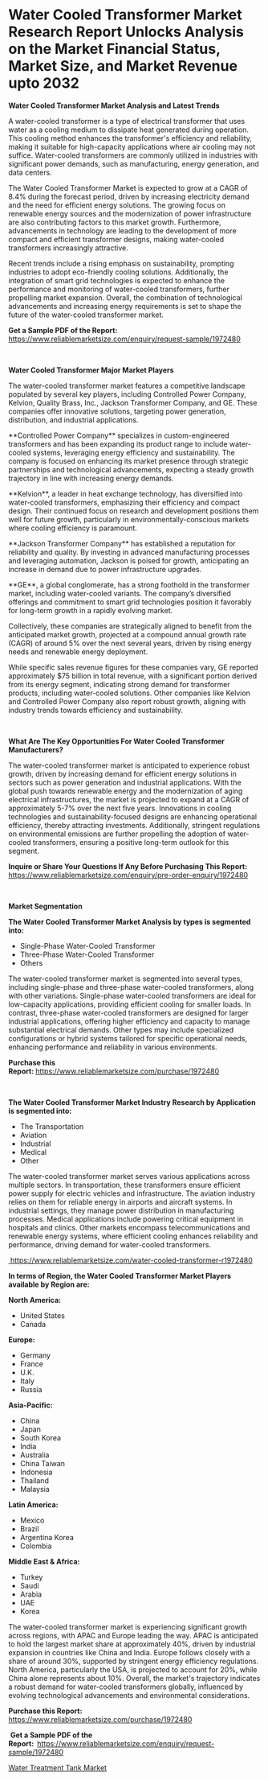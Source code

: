 <p><h1>Water Cooled Transformer Market Research Report Unlocks Analysis on the Market Financial Status, Market Size, and Market Revenue upto 2032</h1></p><p><strong>Water Cooled Transformer Market Analysis and Latest Trends</strong></p>
<p><p>A water-cooled transformer is a type of electrical transformer that uses water as a cooling medium to dissipate heat generated during operation. This cooling method enhances the transformer's efficiency and reliability, making it suitable for high-capacity applications where air cooling may not suffice. Water-cooled transformers are commonly utilized in industries with significant power demands, such as manufacturing, energy generation, and data centers.</p><p>The Water Cooled Transformer Market is expected to grow at a CAGR of 8.4% during the forecast period, driven by increasing electricity demand and the need for efficient energy solutions. The growing focus on renewable energy sources and the modernization of power infrastructure are also contributing factors to this market growth. Furthermore, advancements in technology are leading to the development of more compact and efficient transformer designs, making water-cooled transformers increasingly attractive.</p><p>Recent trends include a rising emphasis on sustainability, prompting industries to adopt eco-friendly cooling solutions. Additionally, the integration of smart grid technologies is expected to enhance the performance and monitoring of water-cooled transformers, further propelling market expansion. Overall, the combination of technological advancements and increasing energy requirements is set to shape the future of the water-cooled transformer market.</p></p>
<p><strong>Get a Sample PDF of the Report:&nbsp;</strong> <a href="https://www.reliablemarketsize.com/enquiry/request-sample/1972480?utm_campaign=2242&utm_medium=2&utm_source=Github&utm_content=ia&utm_term=20022025&utm_id=water-cooled-transformer">https://www.reliablemarketsize.com/enquiry/request-sample/1972480</a></p>
<p>&nbsp;</p>
<p><strong>Water Cooled Transformer Major Market Players</strong></p>
<p><p>The water-cooled transformer market features a competitive landscape populated by several key players, including Controlled Power Company, Kelvion, Quality Brass, Inc., Jackson Transformer Company, and GE. These companies offer innovative solutions, targeting power generation, distribution, and industrial applications.</p><p>**Controlled Power Company** specializes in custom-engineered transformers and has been expanding its product range to include water-cooled systems, leveraging energy efficiency and sustainability. The company is focused on enhancing its market presence through strategic partnerships and technological advancements, expecting a steady growth trajectory in line with increasing energy demands.</p><p>**Kelvion**, a leader in heat exchange technology, has diversified into water-cooled transformers, emphasizing their efficiency and compact design. Their continued focus on research and development positions them well for future growth, particularly in environmentally-conscious markets where cooling efficiency is paramount.</p><p>**Jackson Transformer Company** has established a reputation for reliability and quality. By investing in advanced manufacturing processes and leveraging automation, Jackson is poised for growth, anticipating an increase in demand due to power infrastructure upgrades.</p><p>**GE**, a global conglomerate, has a strong foothold in the transformer market, including water-cooled variants. The company’s diversified offerings and commitment to smart grid technologies position it favorably for long-term growth in a rapidly evolving market.</p><p>Collectively, these companies are strategically aligned to benefit from the anticipated market growth, projected at a compound annual growth rate (CAGR) of around 5% over the next several years, driven by rising energy needs and renewable energy deployment.</p><p>While specific sales revenue figures for these companies vary, GE reported approximately $75 billion in total revenue, with a significant portion derived from its energy segment, indicating strong demand for transformer products, including water-cooled solutions. Other companies like Kelvion and Controlled Power Company also report robust growth, aligning with industry trends towards efficiency and sustainability.</p></p>
<p>&nbsp;</p>
<p><strong>What Are The Key Opportunities For Water Cooled Transformer Manufacturers?</strong></p>
<p><p>The water-cooled transformer market is anticipated to experience robust growth, driven by increasing demand for efficient energy solutions in sectors such as power generation and industrial applications. With the global push towards renewable energy and the modernization of aging electrical infrastructures, the market is projected to expand at a CAGR of approximately 5-7% over the next five years. Innovations in cooling technologies and sustainability-focused designs are enhancing operational efficiency, thereby attracting investments. Additionally, stringent regulations on environmental emissions are further propelling the adoption of water-cooled transformers, ensuring a positive long-term outlook for this segment.</p></p>
<p><strong>Inquire or Share Your Questions If Any Before Purchasing This Report:</strong> <a href="https://www.reliablemarketsize.com/enquiry/pre-order-enquiry/1972480?utm_campaign=2242&utm_medium=2&utm_source=Github&utm_content=ia&utm_term=20022025&utm_id=water-cooled-transformer">https://www.reliablemarketsize.com/enquiry/pre-order-enquiry/1972480</a></p>
<p>&nbsp;</p>
<p><strong>Market Segmentation</strong></p>
<p><strong>The Water Cooled Transformer Market Analysis by types is segmented into:</strong></p>
<p><ul><li>Single-Phase Water-Cooled Transformer</li><li>Three-Phase Water-Cooled Transformer</li><li>Others</li></ul></p>
<p><p>The water-cooled transformer market is segmented into several types, including single-phase and three-phase water-cooled transformers, along with other variations. Single-phase water-cooled transformers are ideal for low-capacity applications, providing efficient cooling for smaller loads. In contrast, three-phase water-cooled transformers are designed for larger industrial applications, offering higher efficiency and capacity to manage substantial electrical demands. Other types may include specialized configurations or hybrid systems tailored for specific operational needs, enhancing performance and reliability in various environments.</p></p>
<p><strong>Purchase this Report:&nbsp;</strong><a href="https://www.reliablemarketsize.com/purchase/1972480?utm_campaign=2242&utm_medium=2&utm_source=Github&utm_content=ia&utm_term=20022025&utm_id=water-cooled-transformer">https://www.reliablemarketsize.com/purchase/1972480</a></p>
<p>&nbsp;</p>
<p><strong>The Water Cooled Transformer Market Industry Research by Application is segmented into:</strong></p>
<p><ul><li>The Transportation</li><li>Aviation</li><li>Industrial</li><li>Medical</li><li>Other</li></ul></p>
<p><p>The water-cooled transformer market serves various applications across multiple sectors. In transportation, these transformers ensure efficient power supply for electric vehicles and infrastructure. The aviation industry relies on them for reliable energy in airports and aircraft systems. In industrial settings, they manage power distribution in manufacturing processes. Medical applications include powering critical equipment in hospitals and clinics. Other markets encompass telecommunications and renewable energy systems, where efficient cooling enhances reliability and performance, driving demand for water-cooled transformers.</p></p>
<p><a href="https://www.reliablemarketsize.com/water-cooled-transformer-r1972480?utm_campaign=2242&utm_medium=2&utm_source=Github&utm_content=ia&utm_term=20022025&utm_id=water-cooled-transformer">&nbsp;https://www.reliablemarketsize.com/water-cooled-transformer-r1972480</a></p>
<p><strong>In terms of Region, the Water Cooled Transformer Market Players available by Region are:</strong></p>
<p>
    <p> <strong> North America: </strong>
        <ul>
            <li>United States</li>
            <li>Canada</li>
        </ul>
        </p> 
    <p> <strong> Europe: </strong>
        <ul>
            <li>Germany</li>
            <li>France</li>
            <li>U.K.</li>
            <li>Italy</li>
            <li>Russia</li>
        </ul>
        </p> 
    <p> <strong> Asia-Pacific: </strong>
        <ul>
            <li>China</li>
            <li>Japan</li>
            <li>South Korea</li>
            <li>India</li>
            <li>Australia</li>
            <li>China Taiwan</li>
            <li>Indonesia</li>
            <li>Thailand</li>
            <li>Malaysia</li>
        </ul>
        </p> 
    <p> <strong> Latin America: </strong>
        <ul>
            <li>Mexico</li>
            <li>Brazil</li>
            <li>Argentina Korea</li>
            <li>Colombia</li>
        </ul>
        </p> 
    <p> <strong> Middle East & Africa: </strong>
        <ul>
            <li>Turkey</li>
            <li>Saudi</li>
            <li>Arabia</li>
            <li>UAE</li>
            <li>Korea</li>
        </ul>
    </p>
    </p>
<p><p>The water-cooled transformer market is experiencing significant growth across regions, with APAC and Europe leading the way. APAC is anticipated to hold the largest market share at approximately 40%, driven by industrial expansion in countries like China and India. Europe follows closely with a share of around 30%, supported by stringent energy efficiency regulations. North America, particularly the USA, is projected to account for 20%, while China alone represents about 10%. Overall, the market's trajectory indicates a robust demand for water-cooled transformers globally, influenced by evolving technological advancements and environmental considerations.</p></p>
<p><strong>Purchase this Report: </strong><a href="https://www.reliablemarketsize.com/purchase/1972480?utm_campaign=2242&utm_medium=2&utm_source=Github&utm_content=ia&utm_term=20022025&utm_id=water-cooled-transformer">https://www.reliablemarketsize.com/purchase/1972480</a></p>
<p>&nbsp;<strong>Get a Sample PDF of the Report:&nbsp;&nbsp;</strong><a href="https://www.reliablemarketsize.com/enquiry/request-sample/1972480?utm_campaign=2242&utm_medium=2&utm_source=Github&utm_content=ia&utm_term=20022025&utm_id=water-cooled-transformer">https://www.reliablemarketsize.com/enquiry/request-sample/1972480</a></p>
<p><strong></strong></p>
<p><p><a href="https://github.com/suleimannichelle7/Market-Research-Report-List-1/blob/main/water-treatment-tank-market.md?utm_campaign=2242&utm_medium=2&utm_source=Github&utm_content=ia&utm_term=20022025&utm_id=water-cooled-transformer">Water Treatment Tank Market</a></p></p>